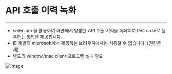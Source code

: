 # API 호출 이력 녹화
---
- selenium 을 활용하여 화면에서 발생한 API 호출 이력을 녹화하여 test case로 등록하는 방법을 제공합니다. 
- IE 계열의 microsoft에서 제공하는 브라우져에서는 사용할 수 없습니다. (권한문제)
- 별도의 window/mac client 프로그램 설치 필요



![image](https://user-images.githubusercontent.com/85854794/221328322-0cb3571e-57c9-4a40-9da1-a4d909f8b34c.png)
